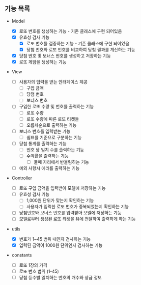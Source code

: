 ## 기능 목록

- Model

  - [x] 로또 번호를 생성하는 기능 - 기존 클래스에 구현 되어있음
  - [x] 유효성 검사 기능
    - [x] 로또 번호를 검증하는 기능 - 기존 클래스에 구현 되어있음
    - [x] 당첨 번호와 로또 번호를 비교하여 당첨 결과를 계산하는 기능
  - [x] 당첨 번호 및 보너스 번호를 생성하고 저장하는 기능
  - [x] 로또 게임을 생성하는 기능

- View

  - [ ] 사용자의 입력을 받는 인터페이스 제공
    - [ ] 구입 금액
    - [ ] 당첨 번호
    - [ ] 보너스 번호
  - [ ] 구입한 로또 수량 및 번호를 출력하는 기능
    - [ ] 로또 수량
    - [ ] 로또 수량에 따른 로또 티켓들
    - [ ] 오름차순으로 출력하는 기능
  - [ ] 보너스 번호를 입력받는 기능
    - [ ] 쉼표를 기준으로 구분하는 기능
  - [ ] 당첨 통계를 출력하는 기능
    - [ ] 번호 당 일치 수를 출력하는 기능
    - [ ] 수익률을 출력하는 기능
      - [ ] 둘째 자리에서 반올림하는 기능
  - [ ] 예외 사항시 에러를 출력하는 기능

- Controller

  - [ ] 로또 구입 금액을 입력받아 모델에 저장하는 기능
  - [ ] 유효성 검사 기능
    - [ ] 1,000원 단위가 맞는지 확인하는 기능
    - [ ] 사용자가 입력한 로또 번호가 중복되었는지 확인하는 기능
  - [ ] 당첨번호와 보너스 번호를 입력받아 모델에 저장하는 기능
  - [ ] 모델로부터 생성된 로또 티켓을 뷰에 전달하여 출력하게 하는 기능

- utils

  - [x] 번호가 1~45 범위 내인지 검사하는 기능
  - [x] 입력된 금액이 1000원 단위인지 검사하는 기능

- constants

  - [ ] 로또 1장의 가격
  - [ ] 로또 번호 범위 (1-45)
  - [ ] 당첨 등수별 일치하는 번호의 개수와 상금 정보

